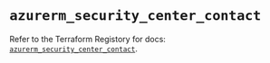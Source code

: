 # `azurerm_security_center_contact`

Refer to the Terraform Registory for docs: [`azurerm_security_center_contact`](https://registry.terraform.io/providers/hashicorp/azurerm/3.53.0/docs/resources/security_center_contact).
